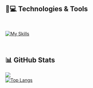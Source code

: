 ## 🚀💻 Technologies & Tools

<br>

[![My Skills](https://skillicons.dev/icons?i=js,html,css,tailwind,spring,java,mysql,react,nodejs,figma)](https://skillicons.dev)

<br>

## 📊 GitHub Stats
![](https://komarev.com/ghpvc/?username=fatsby&color=ff69b4)
<br>
[![Top Langs](https://github-readme-stats.vercel.app/api/top-langs/?username=fatsby)](https://github.com/anuraghazra/github-readme-stats)

